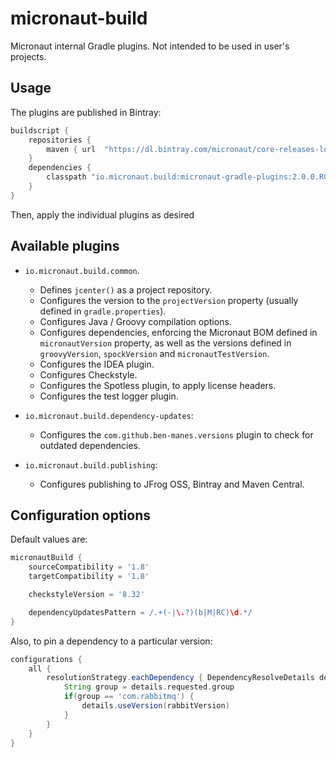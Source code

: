 # micronaut-build

Micronaut internal Gradle plugins. Not intended to be used in user's projects.

## Usage

The plugins are published in Bintray:

```groovy
buildscript {
    repositories {
        maven { url  "https://dl.bintray.com/micronaut/core-releases-local" }
    }
    dependencies {
        classpath "io.micronaut.build:micronaut-gradle-plugins:2.0.0.RC2"
    }
}
```

Then, apply the individual plugins as desired

## Available plugins

* `io.micronaut.build.common`.
    * Defines `jcenter()` as a project repository.
    * Configures the version to the `projectVersion` property (usually defined in `gradle.properties`).
    * Configures Java / Groovy compilation options.
    * Configures dependencies, enforcing the Micronaut BOM defined in `micronautVersion` property, as well as the versions
      defined in `groovyVersion`, `spockVersion` and `micronautTestVersion`.
    * Configures the IDEA plugin.
    * Configures Checkstyle.
    * Configures the Spotless plugin, to apply license headers.
    * Configures the test logger plugin.
    
* `io.micronaut.build.dependency-updates`:
    * Configures the `com.github.ben-manes.versions` plugin to check for outdated dependencies.
    
* `io.micronaut.build.publishing`:
    * Configures publishing to JFrog OSS, Bintray and Maven Central.
    
## Configuration options

Default values are:

```groovy
micronautBuild {
    sourceCompatibility = '1.8'
    targetCompatibility = '1.8'

    checkstyleVersion = '8.32'

    dependencyUpdatesPattern = /.+(-|\.?)(b|M|RC)\d.*/
}
```

Also, to pin a dependency to a particular version:

```groovy
configurations {
    all {
        resolutionStrategy.eachDependency { DependencyResolveDetails details ->
            String group = details.requested.group
            if(group == 'com.rabbitmq') {
                details.useVersion(rabbitVersion)
            }
        }
    }
}
```
